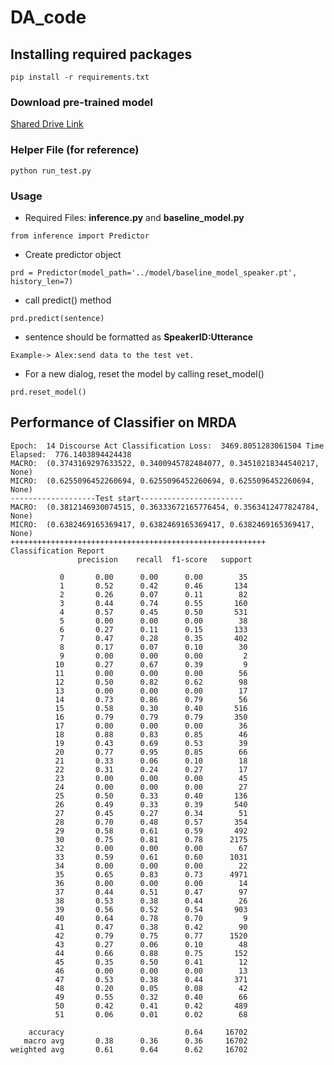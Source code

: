 # DA_code

## Installing required packages

`pip install -r requirements.txt`

### Download pre-trained model 

[Shared Drive Link](https://drive.google.com/drive/folders/11Y2Km1y1yDIIfyYaFVeF5cpTNBahUsGr?usp=sharing)

### Helper File (for reference)
`python run_test.py`

### Usage

- Required Files: **inference.py** and **baseline_model.py**

`from inference import Predictor`

- Create predictor object

`prd = Predictor(model_path='../model/baseline_model_speaker.pt', history_len=7)`

- call predict() method

`prd.predict(sentence)`

- sentence should be formatted as **SpeakerID:Utterance**

`Example-> Alex:send data to the test vet.`

- For a new dialog, reset the model by calling reset_model()

`prd.reset_model()`


## Performance of Classifier on MRDA

```
Epoch:  14 Discourse Act Classification Loss:  3469.8051283061504 Time Elapsed:  776.1403894424438
MACRO:  (0.3743169297633522, 0.3400945782484077, 0.34510218344540217, None)
MICRO:  (0.6255096452260694, 0.6255096452260694, 0.6255096452260694, None)
-------------------Test start-----------------------
MACRO:  (0.3812146930074515, 0.36333672165776454, 0.3563412477824784, None)
MICRO:  (0.6382469165369417, 0.6382469165369417, 0.6382469165369417, None)
+++++++++++++++++++++++++++++++++++++++++++++++++++++++++
Classification Report
               precision    recall  f1-score   support

           0       0.00      0.00      0.00        35
           1       0.52      0.42      0.46       134
           2       0.26      0.07      0.11        82
           3       0.44      0.74      0.55       160
           4       0.57      0.45      0.50       531
           5       0.00      0.00      0.00        38
           6       0.27      0.11      0.15       133
           7       0.47      0.28      0.35       402
           8       0.17      0.07      0.10        30
           9       0.00      0.00      0.00         2
          10       0.27      0.67      0.39         9
          11       0.00      0.00      0.00        56
          12       0.50      0.82      0.62        98
          13       0.00      0.00      0.00        17
          14       0.73      0.86      0.79        56
          15       0.58      0.30      0.40       516
          16       0.79      0.79      0.79       350
          17       0.00      0.00      0.00        36
          18       0.88      0.83      0.85        46
          19       0.43      0.69      0.53        39
          20       0.77      0.95      0.85        66
          21       0.33      0.06      0.10        18
          22       0.31      0.24      0.27        17
          23       0.00      0.00      0.00        45
          24       0.00      0.00      0.00        27
          25       0.50      0.33      0.40       136
          26       0.49      0.33      0.39       540
          27       0.45      0.27      0.34        51
          28       0.70      0.48      0.57       354
          29       0.58      0.61      0.59       492
          30       0.75      0.81      0.78      2175
          32       0.00      0.00      0.00        67
          33       0.59      0.61      0.60      1031
          34       0.00      0.00      0.00        22
          35       0.65      0.83      0.73      4971
          36       0.00      0.00      0.00        14
          37       0.44      0.51      0.47        97
          38       0.53      0.38      0.44        26
          39       0.56      0.52      0.54       903
          40       0.64      0.78      0.70         9
          41       0.47      0.38      0.42        90
          42       0.79      0.75      0.77      1520
          43       0.27      0.06      0.10        48
          44       0.66      0.88      0.75       152
          45       0.35      0.50      0.41        12
          46       0.00      0.00      0.00        13
          47       0.53      0.38      0.44       371
          48       0.20      0.05      0.08        42
          49       0.55      0.32      0.40        66
          50       0.42      0.41      0.42       489
          51       0.06      0.01      0.02        68

    accuracy                           0.64     16702
   macro avg       0.38      0.36      0.36     16702
weighted avg       0.61      0.64      0.62     16702
```